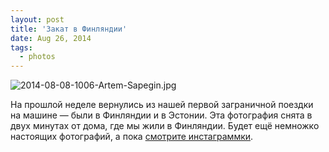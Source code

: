 ```yaml
---
layout: post
title: 'Закат в Финляндии'
date: Aug 26, 2014
tags:
  - photos
---
```


![2014-08-08-1006-Artem-Sapegin.jpg](photo://1381)

На прошлой неделе вернулись из нашей первой заграничной поездки на машине — были в Финляндии и в Эстонии. Эта фотография снята в двух минутах от дома, где мы жили в Финляндии. Будет ещё немножко настоящих фотографий, а пока [смотрите инстаграммки](http://instagram.com/sapegin).
